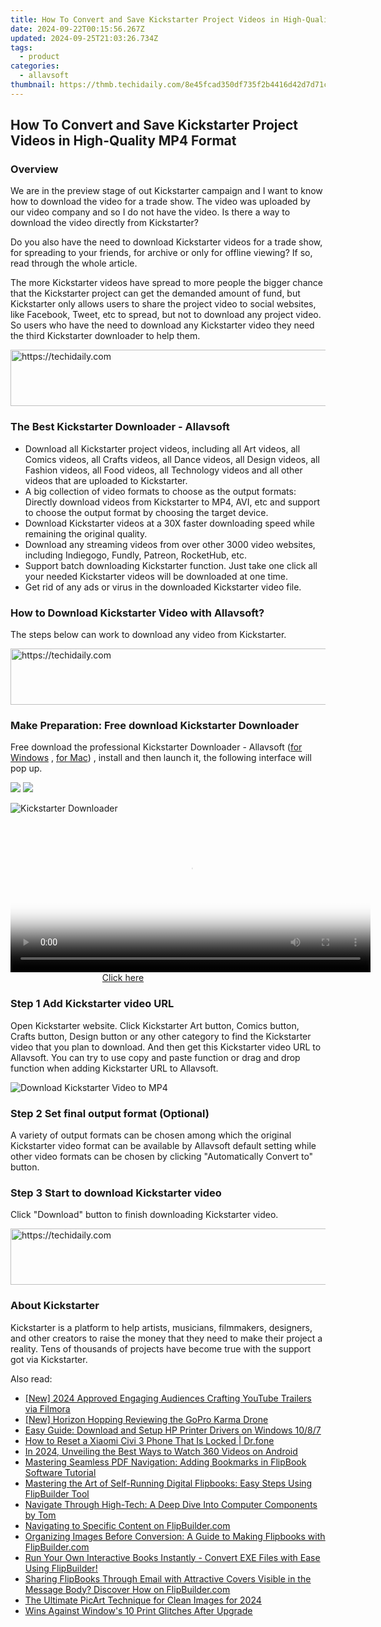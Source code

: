 ```yaml
---
title: How To Convert and Save Kickstarter Project Videos in High-Quality MP4 Format
date: 2024-09-22T00:15:56.267Z
updated: 2024-09-25T21:03:26.734Z
tags:
  - product
categories:
  - allavsoft
thumbnail: https://thmb.techidaily.com/8e45fcad350df735f2b4416d42d7d71c8933e8227de663d1016dd55e7780d59f.jpg
---
```


## How To Convert and Save Kickstarter Project Videos in High-Quality MP4 Format

### Overview

We are in the preview stage of out Kickstarter campaign and I want to know how to download the video for a trade show. The video was uploaded by our video company and so I do not have the video. Is there a way to download the video directly from Kickstarter?

Do you also have the need to download Kickstarter videos for a trade show, for spreading to your friends, for archive or only for offline viewing? If so, read through the whole article.

The more Kickstarter videos have spread to more people the bigger chance that the Kickstarter project can get the demanded amount of fund, but Kickstarter only allows users to share the project video to social websites, like Facebook, Tweet, etc to spread, but not to download any project video. So users who have the need to download any Kickstarter video they need the third Kickstarter downloader to help them.

<!-- affiliate ads begin -->
<a href="https://unicoeye.pxf.io/c/5597632/2134227/18498" target="_top" id="2134227">
  <img src="//a.impactradius-go.com/display-ad/18498-2134227" border="0" alt="https://techidaily.com" width="728" height="90"/>
</a>
<img height="0" width="0" src="https://unicoeye.pxf.io/i/5597632/2134227/18498" style="position:absolute;visibility:hidden;" border="0" />
<!-- affiliate ads end -->

### The Best Kickstarter Downloader - Allavsoft

* Download all Kickstarter project videos, including all Art videos, all Comics videos, all Crafts videos, all Dance videos, all Design videos, all Fashion videos, all Food videos, all Technology videos and all other videos that are uploaded to Kickstarter.
* A big collection of video formats to choose as the output formats: Directly download videos from Kickstarter to MP4, AVI, etc and support to choose the output format by choosing the target device.
* Download Kickstarter videos at a 30X faster downloading speed while remaining the original quality.
* Download any streaming videos from over other 3000 video websites, including Indiegogo, Fundly, Patreon, RocketHub, etc.
* Support batch downloading Kickstarter function. Just take one click all your needed Kickstarter videos will be downloaded at one time.
* Get rid of any ads or virus in the downloaded Kickstarter video file.

### How to Download Kickstarter Video with Allavsoft?

The steps below can work to download any video from Kickstarter.

<!-- affiliate ads begin -->
<a href="https://appsumo.8odi.net/c/5597632/2151855/7443" target="_top" id="2151855">
  <img src="//a.impactradius-go.com/display-ad/7443-2151855" border="0" alt="https://techidaily.com" width="728" height="90"/>
</a>
<img height="0" width="0" src="https://appsumo.8odi.net/i/5597632/2151855/7443" style="position:absolute;visibility:hidden;" border="0" />
<!-- affiliate ads end -->

### Make Preparation: Free download Kickstarter Downloader

Free download the professional Kickstarter Downloader - Allavsoft ([for Windows](https://tools.techidaily.com/allavsoft/products/) , [for Mac](https://tools.techidaily.com/allavsoft/products/)) , install and then launch it, the following interface will pop up.

[![](https://www.allavsoft.com/how-to/../images/how-to/free-download-win.jpg)](https://tools.techidaily.com/allavsoft/products/) [![](https://www.allavsoft.com/how-to/../images/how-to/free-download-mac.jpg)](https://tools.techidaily.com/allavsoft/products/)

![Kickstarter Downloader](https://www.allavsoft.com/how-to/../images/allavsoft/screen-shot-600.jpg)

<!-- affiliate ads begin -->
<span id="1983539">
					<video width="576" height="240" style="cursor:pointer"
           poster="//a.impactradius-go.com/display-clicktoplayimage/1983539.png"
           onclick="if(!this.playClicked){this.play();this.setAttribute('controls',true);this.playClicked=true;}">
	   <source src="//a.impactradius-go.com/display-ad/22993-1983539">
	   <img src="//a.impactradius-go.com/display-clicktoplayimage/1983539.png" style="border: none; height: 100%; width: 100%; object-fit: contain">
	</video>
	<div style="width:360px;text-align:center"><a href="javascript:window.open(decodeURIComponent('https%3A%2F%2Fhomestyler.sjv.io%2Fc%2F5597632%2F1983539%2F22993'), '_blank');void(0);">Click here</a></div>
</span>
<img height="0" width="0" src="https://imp.pxf.io/i/5597632/1983539/22993" style="position:absolute;visibility:hidden;" border="0" />
<!-- affiliate ads end -->

### Step 1 Add Kickstarter video URL

Open Kickstarter website. Click Kickstarter Art button, Comics button, Crafts button, Design button or any other category to find the Kickstarter video that you plan to download. And then get this Kickstarter video URL to Allavsoft. You can try to use copy and paste function or drag and drop function when adding Kickstarter URL to Allavsoft.

![Download Kickstarter Video to MP4](https://www.allavsoft.com/how-to/../images/how-to/download-rtmp-video/download-rtmp-video.jpg)

### Step 2 Set final output format (Optional)

A variety of output formats can be chosen among which the original Kickstarter video format can be available by Allavsoft default setting while other video formats can be chosen by clicking "Automatically Convert to" button.

### Step 3 Start to download Kickstarter video

Click "Download" button to finish downloading Kickstarter video.

<!-- affiliate ads begin -->
<a href="https://appsumo.8odi.net/c/5597632/2100527/7443" target="_top" id="2100527">
  <img src="//a.impactradius-go.com/display-ad/7443-2100527" border="0" alt="https://techidaily.com" width="728" height="90"/>
</a>
<img height="0" width="0" src="https://appsumo.8odi.net/i/5597632/2100527/7443" style="position:absolute;visibility:hidden;" border="0" />
<!-- affiliate ads end -->

### About Kickstarter

Kickstarter is a platform to help artists, musicians, filmmakers, designers, and other creators to raise the money that they need to make their project a reality. Tens of thousands of projects have become true with the support got via Kickstarter.

<ins class="adsbygoogle"
     style="display:block"
     data-ad-format="autorelaxed"
     data-ad-client="ca-pub-7571918770474297"
     data-ad-slot="1223367746"></ins>

<ins class="adsbygoogle"
     style="display:block"
     data-ad-client="ca-pub-7571918770474297"
     data-ad-slot="8358498916"
     data-ad-format="auto"
     data-full-width-responsive="true"></ins>

<span class="atpl-alsoreadstyle">Also read:</span>
<div><ul>
<li><a href="https://youtube-sure.techidaily.com/024-approved-engaging-audiences-crafting-youtube-trailers-via-filmora/"><u>[New] 2024 Approved Engaging Audiences Crafting YouTube Trailers via Filmora</u></a></li>
<li><a href="https://some-techniques.techidaily.com/new-horizon-hopping-reviewing-the-gopro-karma-drone/"><u>[New] Horizon Hopping Reviewing the GoPro Karma Drone</u></a></li>
<li><a href="https://win-dash.techidaily.com/easy-guide-download-and-setup-hp-printer-drivers-on-windows-1087/"><u>Easy Guide: Download and Setup HP Printer Drivers on Windows 10/8/7</u></a></li>
<li><a href="https://techidaily.com/how-to-reset-a-xiaomi-civi-3-phone-that-is-locked-drfone-by-drfone-reset-android-reset-android/"><u>How to Reset a Xiaomi Civi 3 Phone That Is Locked | Dr.fone</u></a></li>
<li><a href="https://fox-boxes.techidaily.com/in-2024-unveiling-the-best-ways-to-watch-360-videos-on-android/"><u>In 2024, Unveiling the Best Ways to Watch 360 Videos on Android</u></a></li>
<li><a href="https://win-data.techidaily.com/mastering-seamless-pdf-navigation-adding-bookmarks-in-flipbook-software-tutorial/"><u>Mastering Seamless PDF Navigation: Adding Bookmarks in FlipBook Software Tutorial</u></a></li>
<li><a href="https://win-data.techidaily.com/mastering-the-art-of-self-running-digital-flipbooks-easy-steps-using-flipbuilder-tool/"><u>Mastering the Art of Self-Running Digital Flipbooks: Easy Steps Using FlipBuilder Tool</u></a></li>
<li><a href="https://hardware-tips.techidaily.com/navigate-through-high-tech-a-deep-dive-into-computer-components-by-tom/"><u>Navigate Through High-Tech: A Deep Dive Into Computer Components by Tom</u></a></li>
<li><a href="https://win-data.techidaily.com/navigating-to-specific-content-on-flipbuildercom/"><u>Navigating to Specific Content on FlipBuilder.com</u></a></li>
<li><a href="https://win-data.techidaily.com/organizing-images-before-conversion-a-guide-to-making-flipbooks-with-flipbuildercom/"><u>Organizing Images Before Conversion: A Guide to Making Flipbooks with FlipBuilder.com</u></a></li>
<li><a href="https://win-data.techidaily.com/run-your-own-interactive-books-instantly-convert-exe-files-with-ease-using-flipbuilder/"><u>Run Your Own Interactive Books Instantly - Convert EXE Files with Ease Using FlipBuilder!</u></a></li>
<li><a href="https://win-data.techidaily.com/sharing-flipbooks-through-email-with-attractive-covers-visible-in-the-message-body-discover-how-on-flipbuildercom/"><u>Sharing FlipBooks Through Email with Attractive Covers Visible in the Message Body? Discover How on FlipBuilder.com</u></a></li>
<li><a href="https://fox-hovers.techidaily.com/the-ultimate-picart-technique-for-clean-images-for-2024/"><u>The Ultimate PicArt Technique for Clean Images for 2024</u></a></li>
<li><a href="https://printer-issues.techidaily.com/wins-against-windows-10-print-glitches-after-upgrade/"><u>Wins Against Window's 10 Print Glitches After Upgrade</u></a></li>
</ul></div>

